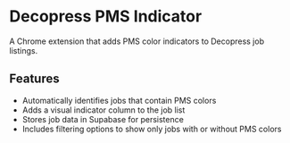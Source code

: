 ﻿# Decopress PMS Indicator

A Chrome extension that adds PMS color indicators to Decopress job listings.

## Features

- Automatically identifies jobs that contain PMS colors
- Adds a visual indicator column to the job list
- Stores job data in Supabase for persistence
- Includes filtering options to show only jobs with or without PMS colors

